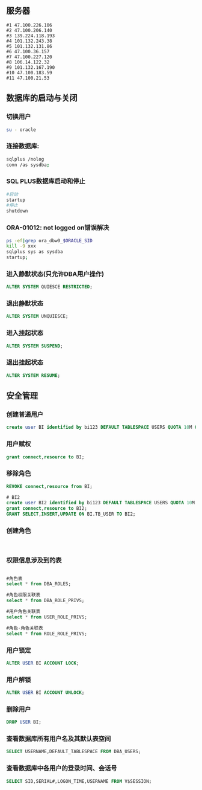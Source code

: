 ## 服务器

```
#1 47.100.226.106
#2 47.100.206.140
#3 139.224.118.193
#4 101.132.243.38
#5 101.132.131.86
#6 47.100.36.157
#7 47.100.227.120
#8 106.14.122.32
#9 101.132.167.190
#10 47.100.183.59
#11 47.100.21.53

```

## 数据库的启动与关闭
### 切换用户
```bash
su - oracle
```
### 连接数据库:
```bash
sqlplus /nolog
conn /as sysdba;
```

### SQL PLUS数据库启动和停止
```bash
#启动
startup
#停止
shutdown
```

### ORA-01012: not logged on错误解决

```bash
ps -ef|grep ora_dbw0_$ORACLE_SID
kill -9 xxx
sqlplus sys as sysdba
startup;
```

### 进入静默状态(只允许DBA用户操作)
```sql
ALTER SYSTEM QUIESCE RESTRICTED;
```

### 退出静默状态
```sql
ALTER SYSTEM UNQUIESCE;
```
### 进入挂起状态
```sql
ALTER SYSTEM SUSPEND;
```

### 退出挂起状态
```sql
ALTER SYSTEM RESUME;
```

## 安全管理


### 创建普通用户
```sql
create user BI identified by bi123 DEFAULT TABLESPACE USERS QUOTA 10M ON USERS ACCOUNT UNLOCK;
```

### 用户赋权
```sql
grant connect,resource to BI;
```

### 移除角色
```sql
REVOKE connect,resource from BI;
```

```sql
# BI2
create user BI2 identified by bi123 DEFAULT TABLESPACE USERS QUOTA 10M ON USERS ACCOUNT LOCK;
grant connect,resource to BI2;
GRANT SELECT,INSERT,UPDATE ON BI.TB_USER TO BI2;
```


### 创建角色
```sql
 
```

### 权限信息涉及到的表

```sql

#角色表
select * from DBA_ROLES;

#角色权限关联表
select * from DBA_ROLE_PRIVS;

#用户角色关联表
select * from USER_ROLE_PRIVS;

#角色-角色关联表
select * from ROLE_ROLE_PRIVS;
```
### 用户锁定　
```sql
ALTER USER BI ACCOUNT LOCK;
```

### 用户解锁
```sql
ALTER USER BI ACCOUNT UNLOCK;
```
### 删除用户
```sql
DROP USER BI;
```

### 查看数据库所有用户名及其默认表空间
```sql
SELECT USERNAME,DEFAULT_TABLESPACE FROM DBA_USERS;
```

### 查看数据库中各用户的登录时间、会话号
```sql
SELECT SID,SERIAL#,LOGON_TIME,USERNAME FROM V$SESSION; 
```

